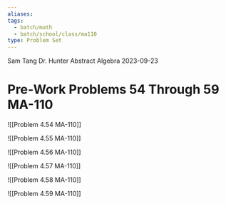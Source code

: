 ```yaml
---
aliases: 
tags:
  - batch/math
  - batch/school/class/ma110
type: Problem Set
---
```

Sam Tang
Dr. Hunter
Abstract Algebra
2023-09-23
# Pre-Work Problems 54 Through 59 MA-110

![[Problem 4.54 MA-110]]

![[Problem 4.55 MA-110]]

![[Problem 4.56 MA-110]]

![[Problem 4.57 MA-110]]

![[Problem 4.58 MA-110]]

![[Problem 4.59 MA-110]]
